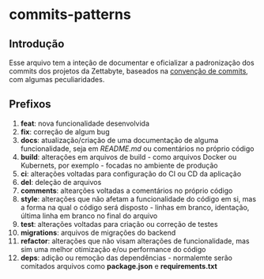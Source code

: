 # commits-patterns

## Introdução

Esse arquivo tem a inteção de documentar e oficializar a padronização dos commits dos projetos da Zettabyte, baseados na [convenção de commits](https://www.conventionalcommits.org/pt-br/v1.0.0-beta.4/), com algumas peculiaridades.

## Prefixos

1. **feat**: nova funcionalidade desenvolvida
1. **fix**: correção de algum bug
1. **docs**: atualização/criação de uma documentação de alguma funcionalidade, seja em _README.md_ ou comentários no próprio código
1. **build**: alterações em arquivos de build - como arquivos Docker ou Kubernets, por exemplo - focadas no ambiente de produção
1. **ci**: alterações voltadas para configuração do CI ou CD da aplicação
1. **del**: deleção de arquivos
1. **comments**: altearções voltadas a comentários no próprio código
1. **style**: alterações que não afetam a funcionalidade do código em si, mas a forma na qual o código será disposto - linhas em branco, identação, última linha em branco no final do arquivo
1. **test**: alterações voltadas para criação ou correção de testes
1. **migrations**: arquivos de migrações do backend
1. **refactor**: alterações que não visam alterações de funcionalidade, mas sim uma melhor otimização e/ou performance do código
1. **deps**: adição ou remoção das dependências - normalemte serão comitados arquivos como **package.json** e **requirements.txt**
